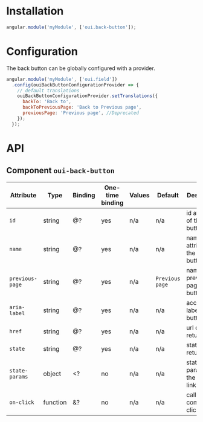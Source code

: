 # Installation

```js
angular.module('myModule', ['oui.back-button']);
```

# Configuration

The back button can be globally configured with a provider.

```js
angular.module('myModule', ['oui.field'])
  .config(ouiBackButtonConfigurationProvider => {
    // default translations
    ouiBackButtonConfigurationProvider.setTranslations({
      backTo: 'Back to',
      backToPreviousPage: 'Back to Previous page',
      previousPage: 'Previous page', //Deprecated
    });
  });
```

# API

## Component `oui-back-button`

| Attribute                 | Type      | Binding   | One-time binding  | Values | Default          | Description
| ----                      | ----      | ----      | ----              | ----   | ----             | ----
| `id`                      | string    | @?        | yes               | n/a    | n/a              | id attribute of the button/link
| `name`                    | string    | @?        | yes               | n/a    | n/a              | name attribute of the button/link
| `previous-page`           | string    | @?        | yes               | n/a    | `Previous page`  | name of the previous page in the button/link
| `aria-label`              | string    | @?        | yes               | n/a    | n/a              | accessibility label of the button/link
| `href`                    | string    | @?        | yes               | n/a    | n/a              | url of the return link
| `state`                   | string    | @?        | yes               | n/a    | n/a              | state of the return link
| `state-params`            | object    | <?        | no                | n/a    | n/a              | state params of the return link
| `on-click`                | function  | &?        | no                | n/a    | n/a              | callback on component click
